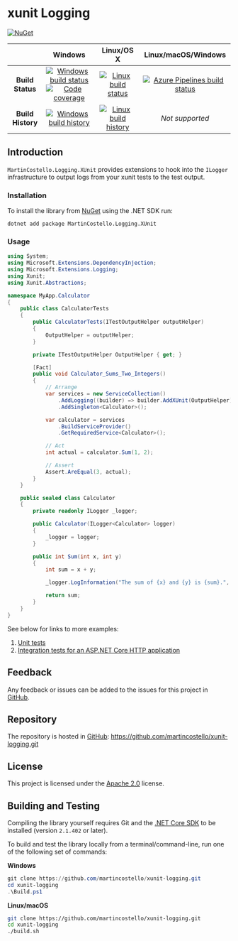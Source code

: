 # xunit Logging

[![NuGet](https://buildstats.info/nuget/MartinCostello.Logging.XUnit?includePreReleases=true)](http://www.nuget.org/packages/MartinCostello.Logging.XUnit "Download MartinCostello.Logging.XUnit from NuGet")

| | Windows | Linux/OS X | Linux/macOS/Windows |
|:-:|:-:|:-:|:-:|
| **Build Status** | [![Windows build status](https://img.shields.io/appveyor/ci/martincostello/xunit-logging/master.svg)](https://ci.appveyor.com/project/martincostello/xunit-logging) [![Code coverage](https://codecov.io/gh/martincostello/xunit-logging/branch/master/graph/badge.svg)](https://codecov.io/gh/martincostello/xunit-logging) | [![Linux build status](https://img.shields.io/travis-ci/com/martincostello/xunit-logging/master.svg)](https://travis-ci.com/martincostello/xunit-logging) | [![Azure Pipelines build status](https://dev.azure.com/martincostello/xunit-logging/_apis/build/status/CI)](https://dev.azure.com/martincostello/xunit-logging/_build/latest?definitionId=67) |
| **Build History** | [![Windows build history](https://buildstats.info/appveyor/chart/martincostello/xunit-logging?branch=master&includeBuildsFromPullRequest=false)](https://ci.appveyor.com/project/martincostello/xunit-logging) | [![Linux build history](https://buildstats.info/travisci/chart/martincostello/xunit-logging?branch=master&includeBuildsFromPullRequest=false)](https://travis-ci.com/martincostello/xunit-logging) | _Not supported_ |

## Introduction

`MartinCostello.Logging.XUnit` provides extensions to hook into the `ILogger` infrastructure to output logs from your xunit tests to the test output.

### Installation

To install the library from [NuGet](https://www.nuget.org/packages/MartinCostello.Logging.XUnit/ "MartinCostello.Logging.XUnit on NuGet.org") using the .NET SDK run:

```
dotnet add package MartinCostello.Logging.XUnit
```

### Usage

```csharp
using System;
using Microsoft.Extensions.DependencyInjection;
using Microsoft.Extensions.Logging;
using Xunit;
using Xunit.Abstractions;

namespace MyApp.Calculator
{
    public class CalculatorTests
    {
        public CalculatorTests(ITestOutputHelper outputHelper)
        {
            OutputHelper = outputHelper;
        }

        private ITestOutputHelper OutputHelper { get; }

        [Fact]
        public void Calculator_Sums_Two_Integers()
        {
            // Arrange
            var services = new ServiceCollection()
                .AddLogging((builder) => builder.AddXUnit(OutputHelper))
                .AddSingleton<Calculator>();

            var calculator = services
                .BuildServiceProvider()
                .GetRequiredService<Calculator>();

            // Act
            int actual = calculator.Sum(1, 2);

            // Assert
            Assert.AreEqual(3, actual);
        }
    }

    public sealed class Calculator
    {
        private readonly ILogger _logger;

        public Calculator(ILogger<Calculator> logger)
        {
            _logger = logger;
        }

        public int Sum(int x, int y)
        {
            int sum = x + y;

            _logger.LogInformation("The sum of {x} and {y} is {sum}.", x, y, sum);

            return sum;
        }
    }
}
```

See below for links to more examples:
  1. [Unit tests](https://github.com/martincostello/xunit-logging/blob/master/tests/Logging.XUnit.Tests/Examples.cs "Unit test examples")
  1. [Integration tests for an ASP.NET Core HTTP application](https://github.com/martincostello/xunit-logging/blob/master/tests/Logging.XUnit.Tests/Integration/HttpApplicationTests.cs "Integration test examples")

## Feedback

Any feedback or issues can be added to the issues for this project in [GitHub](https://github.com/martincostello/xunit-logging/issues "Issues for this project on GitHub.com").

## Repository

The repository is hosted in [GitHub](https://github.com/martincostello/xunit-logging "This project on GitHub.com"): https://github.com/martincostello/xunit-logging.git

## License

This project is licensed under the [Apache 2.0](http://www.apache.org/licenses/LICENSE-2.0.txt "The Apache 2.0 license") license.

## Building and Testing

Compiling the library yourself requires Git and the [.NET Core SDK](https://www.microsoft.com/net/download/core "Download the .NET Core SDK") to be installed (version `2.1.402` or later).

To build and test the library locally from a terminal/command-line, run one of the following set of commands:

**Windows**

```powershell
git clone https://github.com/martincostello/xunit-logging.git
cd xunit-logging
.\Build.ps1
```

**Linux/macOS**

```sh
git clone https://github.com/martincostello/xunit-logging.git
cd xunit-logging
./build.sh
```
